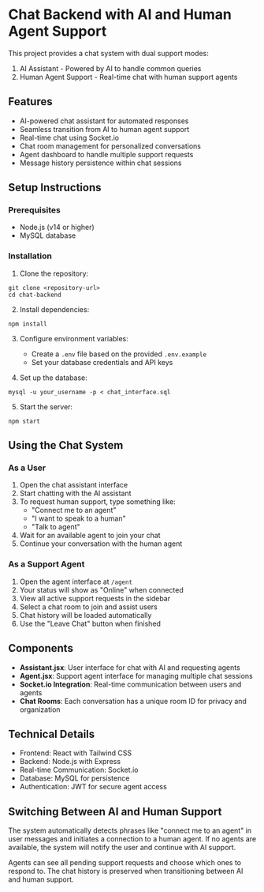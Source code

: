 # Chat Backend with AI and Human Agent Support

This project provides a chat system with dual support modes:
1. AI Assistant - Powered by AI to handle common queries
2. Human Agent Support - Real-time chat with human support agents

## Features

- AI-powered chat assistant for automated responses
- Seamless transition from AI to human agent support
- Real-time chat using Socket.io
- Chat room management for personalized conversations
- Agent dashboard to handle multiple support requests
- Message history persistence within chat sessions

## Setup Instructions

### Prerequisites
- Node.js (v14 or higher)
- MySQL database

### Installation

1. Clone the repository:
```
git clone <repository-url>
cd chat-backend
```

2. Install dependencies:
```
npm install
```

3. Configure environment variables:
   - Create a `.env` file based on the provided `.env.example`
   - Set your database credentials and API keys

4. Set up the database:
```
mysql -u your_username -p < chat_interface.sql
```

5. Start the server:
```
npm start
```

## Using the Chat System

### As a User
1. Open the chat assistant interface
2. Start chatting with the AI assistant
3. To request human support, type something like:
   - "Connect me to an agent"
   - "I want to speak to a human"
   - "Talk to agent"
4. Wait for an available agent to join your chat
5. Continue your conversation with the human agent

### As a Support Agent
1. Open the agent interface at `/agent`
2. Your status will show as "Online" when connected
3. View all active support requests in the sidebar
4. Select a chat room to join and assist users
5. Chat history will be loaded automatically
6. Use the "Leave Chat" button when finished

## Components

- **Assistant.jsx**: User interface for chat with AI and requesting agents
- **Agent.jsx**: Support agent interface for managing multiple chat sessions
- **Socket.io Integration**: Real-time communication between users and agents
- **Chat Rooms**: Each conversation has a unique room ID for privacy and organization

## Technical Details

- Frontend: React with Tailwind CSS
- Backend: Node.js with Express
- Real-time Communication: Socket.io
- Database: MySQL for persistence
- Authentication: JWT for secure agent access

## Switching Between AI and Human Support

The system automatically detects phrases like "connect me to an agent" in user messages and initiates a connection to a human agent. If no agents are available, the system will notify the user and continue with AI support.

Agents can see all pending support requests and choose which ones to respond to. The chat history is preserved when transitioning between AI and human support. 